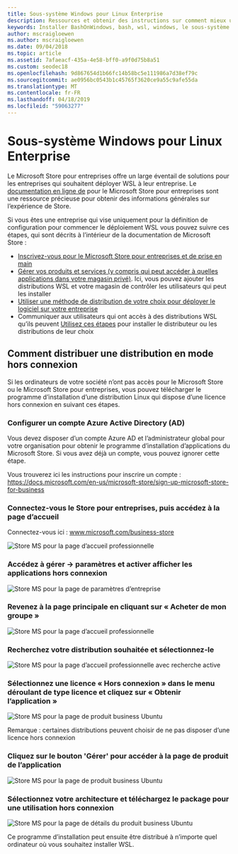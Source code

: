 ```yaml
---
title: Sous-système Windows pour Linux Enterprise
description: Ressources et obtenir des instructions sur comment mieux utilisent le sous-système Windows pour Linux dans un environnement d’entreprise.
keywords: Installer BashOnWindows, bash, wsl, windows, le sous-système windows pour linux, windowssubsystem, ubuntu, debian, suse, windows 10, entreprise, déploiement, hors connexion, de création de package, store, distribution, installation
author: mscraigloewen
ms.author: mscraigloewen
ms.date: 09/04/2018
ms.topic: article
ms.assetid: 7afaeacf-435a-4e58-bff0-a9f0d75b8a51
ms.custom: seodec18
ms.openlocfilehash: 9d867654d1b66fc14b58bc5e111986a7d38ef79c
ms.sourcegitcommit: ae0956bc0543b1c45765f3620ce9a55c9afe55da
ms.translationtype: MT
ms.contentlocale: fr-FR
ms.lasthandoff: 04/18/2019
ms.locfileid: "59063277"
---
```

# <a name="windows-subsystem-for-linux-for-enterprise"></a>Sous-système Windows pour Linux Enterprise

Le Microsoft Store pour entreprises offre un large éventail de solutions pour les entreprises qui souhaitent déployer WSL à leur entreprise. Le [documentation en ligne de](https://docs.microsoft.com/en-us/microsoft-store/) pour le Microsoft Store pour entreprises sont une ressource précieuse pour obtenir des informations générales sur l’expérience de Store.

Si vous êtes une entreprise qui vise uniquement pour la définition de configuration pour commencer le déploiement WSL vous pouvez suivre ces étapes, qui sont décrits à l’intérieur de la documentation de Microsoft Store :

* [Inscrivez-vous pour le Microsoft Store pour entreprises et de prise en main](https://docs.microsoft.com/en-us/microsoft-store/sign-up-microsoft-store-for-business-overview)
* [Gérer vos produits et services (y compris qui peut accéder à quelles applications dans votre magasin privé)](https://docs.microsoft.com/en-us/microsoft-store/manage-apps-microsoft-store-for-business-overview). Ici, vous pouvez ajouter les distributions WSL et votre magasin de contrôler les utilisateurs qui peut les installer
* [Utiliser une méthode de distribution de votre choix pour déployer le logiciel sur votre entreprise](https://docs.microsoft.com/en-us/microsoft-store/distribute-apps-to-your-employees-microsoft-store-for-business)
* Communiquer aux utilisateurs qui ont accès à des distributions WSL qu’ils peuvent [Utilisez ces étapes](https://docs.microsoft.com/en-us/windows/wsl/install-win10) pour installer le distributeur ou les distributions de leur choix 

## <a name="how-to-distribute-a-distro-offline"></a>Comment distribuer une distribution en mode hors connexion

Si les ordinateurs de votre société n’ont pas accès pour le Microsoft Store ou le Microsoft Store pour entreprises, vous pouvez télécharger le programme d’installation d’une distribution Linux qui dispose d’une licence hors connexion en suivant ces étapes. 

### <a name="set-up-an-azure-active-directory-ad-account"></a>Configurer un compte Azure Active Directory (AD) 

Vous devez disposer d’un compte Azure AD et l’administrateur global pour votre organisation pour obtenir le programme d’installation d’applications du Microsoft Store. Si vous avez déjà un compte, vous pouvez ignorer cette étape.

Vous trouverez ici les instructions pour inscrire un compte : https://docs.microsoft.com/en-us/microsoft-store/sign-up-microsoft-store-for-business

### <a name="sign-into-the-store-for-business-and-go-to-the-homepage"></a>Connectez-vous le Store pour entreprises, puis accédez à la page d’accueil
Connectez-vous ici : www.microsoft.com/business-store

![Store MS pour la page d’accueil professionnelle](media/offlineinstallscreens/1-screen.png)

### <a name="go-to-manage-settings-and-enable-show-offline-apps"></a>Accédez à gérer -> paramètres et activer afficher les applications hors connexion

![Store MS pour la page de paramètres d’entreprise](media/offlineinstallscreens/2-screen.png)

### <a name="go-back-to-the-main-page-by-clicking-shop-for-my-group"></a>Revenez à la page principale en cliquant sur « Acheter de mon groupe »

![Store MS pour la page d’accueil professionnelle](media/offlineinstallscreens/1-screen.png)

### <a name="search-for-your-desired-distro-and-select-it"></a>Recherchez votre distribution souhaitée et sélectionnez-le

![Store MS pour la page d’accueil professionnelle avec recherche active](media/offlineinstallscreens/3-screen.png)

### <a name="select-an-offline-license-in-the-license-type-dropdown-menu-and-click-get-the-app"></a>Sélectionnez une licence « Hors connexion » dans le menu déroulant de type licence et cliquez sur « Obtenir l’application »

![Store MS pour la page de produit business Ubuntu](media/offlineinstallscreens/4-screen.png)

Remarque : certaines distributions peuvent choisir de ne pas disposer d’une licence hors connexion

### <a name="click-the-manage-button-to-get-to-the-apps-product-page"></a>Cliquez sur le bouton 'Gérer' pour accéder à la page de produit de l’application

![Store MS pour la page de produit business Ubuntu](media/offlineinstallscreens/5-screen.png)

### <a name="select-your-architecture-and-download-the-package-for-offline-use"></a>Sélectionnez votre architecture et téléchargez le package pour une utilisation hors connexion

![Store MS pour la page de détails du produit business Ubuntu](media/offlineinstallscreens/6-screen.png)

Ce programme d’installation peut ensuite être distribué à n’importe quel ordinateur où vous souhaitez installer WSL.